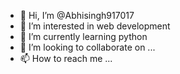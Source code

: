- 👋 Hi, I’m @Abhisingh917017
- 👀 I’m interested in web development 
- 🌱 I’m currently learning python
- 💞️ I’m looking to collaborate on ...
- 📫 How to reach me ...

<!---
Abhisingh917017/Abhisingh917017 is a ✨ special ✨ repository because its `README.md` (this file) appears on your GitHub profile.
You can click the Preview link to take a look at your changes.
--->

